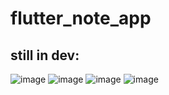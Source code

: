 # flutter_note_app

## still in dev:


![image](https://user-images.githubusercontent.com/71566968/143306917-d1742ff2-cec3-421a-a94c-1e2b958a35ad.png)
![image](https://user-images.githubusercontent.com/71566968/143307234-beed2d9d-ef73-4315-9c1b-fa9428c75eb5.png)
![image](https://user-images.githubusercontent.com/71566968/143307047-122b48c7-5ce6-4ab8-9584-385d12cd9e42.png)
![image](https://user-images.githubusercontent.com/71566968/143307067-0b8a8a82-5a52-4cb9-8ff4-852f037a0c12.png)
